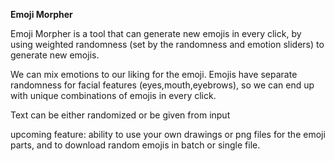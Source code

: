 **Emoji Morpher**

Emoji Morpher is a tool that can generate new emojis in every click, by using weighted randomness (set by the randomness and emotion sliders) to generate new emojis.

We can mix emotions to our liking for the emoji.
Emojis have separate randomness for facial features (eyes,mouth,eyebrows), so we can end up with unique combinations of emojis in every click. 

Text can be either randomized or be given from input

upcoming feature: ability to use your own drawings or png files for the emoji parts, and to download random emojis in batch or single file. 
